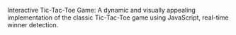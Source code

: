 Interactive Tic-Tac-Toe Game: A dynamic and visually appealing implementation of the classic Tic-Tac-Toe game using JavaScript,
 real-time winner detection.
